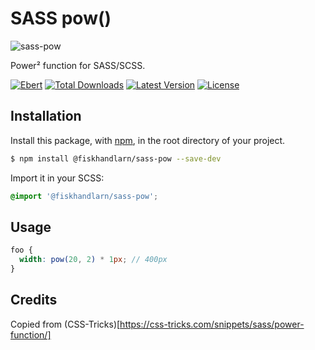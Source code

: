 # SASS pow()

![sass-pow]()

Power² function for SASS/SCSS.

[![Ebert](https://ebertapp.io/github/fiskhandlarn/sass-pow.svg)](https://ebertapp.io/github/fiskhandlarn/sass-pow)
[![Total Downloads](https://img.shields.io/npm/dt/@fiskhandlarn/sass-pow.svg)](https://www.npmjs.com/package/@fiskhandlarn/sass-pow)
[![Latest Version](https://img.shields.io/npm/v/@fiskhandlarn/sass-pow.svg)](https://www.npmjs.com/package/@fiskhandlarn/sass-pow?activeTab=versions)
[![License](https://img.shields.io/npm/l/@fiskhandlarn/sass-pow.svg)](https://www.npmjs.com/package/@fiskhandlarn/sass-pow)

## Installation

Install this package, with [npm](https://www.npmjs.com/), in the root directory of your project.

```bash
$ npm install @fiskhandlarn/sass-pow --save-dev
```

Import it in your SCSS:

```scss
@import '@fiskhandlarn/sass-pow';
```

## Usage

```scss
foo {
  width: pow(20, 2) * 1px; // 400px
}
```

## Credits

Copied from (CSS-Tricks)[https://css-tricks.com/snippets/sass/power-function/]
